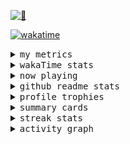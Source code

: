 [![🐙](https://hits.seeyoufarm.com/api/count/incr/badge.svg?url=https%3A%2F%2Fgithub.com%2Fktnkk%2Fhit-counter&count_bg=%23070707&title_bg=%23070707&icon=&icon_color=%23E7E7E7&title=visitors&edge_flat=true)](https://hits.seeyoufarm.com)

[![wakatime](https://wakatime.com/badge/user/43ee8060-219a-4cc8-b7a0-9a681ab5a8a7.svg)](https://wakatime.com/@43ee8060-219a-4cc8-b7a0-9a681ab5a8a7)

<details>
  <summary> <samp>my metrics</samp></summary>
  
  <br>
  
 ![🐳](https://github.com/kkhys/kkhys/blob/main/github-metrics.svg)
  
  ***
</details>

<details>
  <summary> <samp>wakaTime stats</samp></summary>
  
  <br>
  
<!--START_SECTION:waka-->
![Code Time](http://img.shields.io/badge/Code%20Time-2%2C004%20hrs%2059%20mins-blue)

**🐱 My GitHub Data** 

> 📦 4.9 MB Used in GitHub's Storage 
 > 
> 🏆 1,142 Contributions in the Year 2023
 > 
> 💼 Opted to Hire
 > 
> 📜 9 Public Repositories 
 > 
> 🔑 23 Private Repositories 
 > 
**I'm an Early 🐤** 

```text
🌞 Morning                4619 commits        █████████░░░░░░░░░░░░░░░░   37.84 % 
🌆 Daytime                2556 commits        █████░░░░░░░░░░░░░░░░░░░░   20.94 % 
🌃 Evening                3782 commits        ████████░░░░░░░░░░░░░░░░░   30.98 % 
🌙 Night                  1250 commits        ███░░░░░░░░░░░░░░░░░░░░░░   10.24 % 
```
📅 **I'm Most Productive on Monday** 

```text
Monday                   2018 commits        ████░░░░░░░░░░░░░░░░░░░░░   16.53 % 
Tuesday                  1839 commits        ████░░░░░░░░░░░░░░░░░░░░░   15.07 % 
Wednesday                1856 commits        ████░░░░░░░░░░░░░░░░░░░░░   15.20 % 
Thursday                 1711 commits        ████░░░░░░░░░░░░░░░░░░░░░   14.02 % 
Friday                   1698 commits        ███░░░░░░░░░░░░░░░░░░░░░░   13.91 % 
Saturday                 1508 commits        ███░░░░░░░░░░░░░░░░░░░░░░   12.35 % 
Sunday                   1577 commits        ███░░░░░░░░░░░░░░░░░░░░░░   12.92 % 
```


📊 **This Week I Spent My Time On** 

```text
🕑︎ Time Zone: Asia/Tokyo

💬 Programming Languages: 
Other                    21 hrs 34 mins      ██████████████████░░░░░░░   72.27 % 
Java                     4 hrs 4 mins        ███░░░░░░░░░░░░░░░░░░░░░░   13.65 % 
TypeScript               1 hr 20 mins        █░░░░░░░░░░░░░░░░░░░░░░░░   04.48 % 
HTML                     1 hr 18 mins        █░░░░░░░░░░░░░░░░░░░░░░░░   04.39 % 
MDX                      49 mins             █░░░░░░░░░░░░░░░░░░░░░░░░   02.76 % 

🔥 Editors: 
Chrome                   21 hrs 34 mins      ██████████████████░░░░░░░   72.27 % 
IntelliJ                 6 hrs               █████░░░░░░░░░░░░░░░░░░░░   20.10 % 
WebStorm                 2 hrs 14 mins       ██░░░░░░░░░░░░░░░░░░░░░░░   07.52 % 
DataGrip                 1 min               ░░░░░░░░░░░░░░░░░░░░░░░░░   00.11 % 

💻 Operating System: 
Mac                      29 hrs 51 mins      █████████████████████████   100.00 % 
```


 Last Updated on 2023/11/27 18:37:17 UTC
<!--END_SECTION:waka-->
  
  ***
</details>


<details>
  <summary> <samp>now playing</samp></summary>
  
  <br>
 
 [![🐟](https://spotify-github-profile.vercel.app/api/view?uid=31ryofms4dnv7mrohhepo4c4zgqu&cover_image=true&theme=default&show_offline=false&background_color=121212&bar_color=53b14f&bar_color_cover=false)](https://open.spotify.com/user/31ryofms4dnv7mrohhepo4c4zgqu)
  
  ***
</details>

<details>
  <summary> <samp>github readme stats</samp></summary>
  
  <br>
  
 <p align="left"> 
  <img alt="🐠" src="https://github-readme-stats.vercel.app/api?username=kkhys&count_private=true&show_icons=true&theme=dark&include_all_commits=true" />
  <img alt="🐟" src="https://github-readme-stats.vercel.app/api/top-langs/?username=kkhys&layout=compact&theme=dark&langs_count=10&hide=HTML,CSS,SCSS" />
</p>
  
  ***
</details>

<details>
  <summary> <samp>profile trophies</samp></summary>
  
  <br>
  
  [![🐬](https://github-profile-trophy.vercel.app/?username=kkhys&rank=SECRET,SSS,SS,S,AAA,AA,A&theme=darkhub&row=1&margin-w=10&no-bg=true)](https://github.com/ryo-ma/github-profile-trophy)
  
  ***
</details>

<details>
  <summary> <samp>summary cards</samp></summary>
  
  <br>
  
  ![🐋](https://github-profile-summary-cards.vercel.app/api/cards/profile-details?username=kkhys&theme=github_dark)
  ![🦑](https://github-profile-summary-cards.vercel.app/api/cards/repos-per-language?username=kkhys&theme=github_dark)
  ![🦭](https://github-profile-summary-cards.vercel.app/api/cards/most-commit-language?username=kkhys&theme=github_dark)
  ![🦀](https://github-profile-summary-cards.vercel.app/api/cards/stats?username=kkhys&theme=github_dark)
  ![🦈](https://github-profile-summary-cards.vercel.app/api/cards/productive-time?username=kkhys&theme=github_dark)
  
  ***
</details>

<details>
  <summary> <samp>streak stats</samp></summary>
  
  <br>
  
  [![🐠](http://github-readme-streak-stats.herokuapp.com?user=kkhys&theme=dark)](https://git.io/streak-stats)
  
  ***
</details>

<details>
  <summary> <samp>activity graph</samp></summary>
  
  <br>
  
  [![🐡](https://github-readme-activity-graph.cyclic.app/graph?username=kkhys&theme=xcode)](https://github.com/ashutosh00710/github-readme-activity-graph)
  
  ***
</details>
